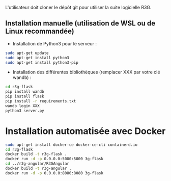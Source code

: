 L'utilisateur doit cloner le dépôt git pour utiliser la suite logicielle R3G.

## Installation manuelle (utilisation de WSL ou de Linux recommandée)

- Installation de Python3 pour le serveur :
```bash
sudo apt-get update
sudo apt-get install python3
sudo apt-get install python3-pip
```
- Installation des différentes bibliothèques (remplacer XXX par votre clé wandb) :
```bash
cd r3g-flask
pip install wandb
pip install flask
pip install -r requirements.txt
wandb login XXX
python3 server.py
```

# Installation automatisée avec Docker

```bash
sudo apt-get install docker-ce docker-ce-cli containerd.io
cd r3g-flask
docker build -t r3g-flask .
docker run -d -p 0.0.0.0:5000:5000 3g-flask
cd ../r3g-angular/R3GAngular
docker build -t r3g-angular .
docker run -d -p 0.0.0.0:8080:8080 3g-flask
```
